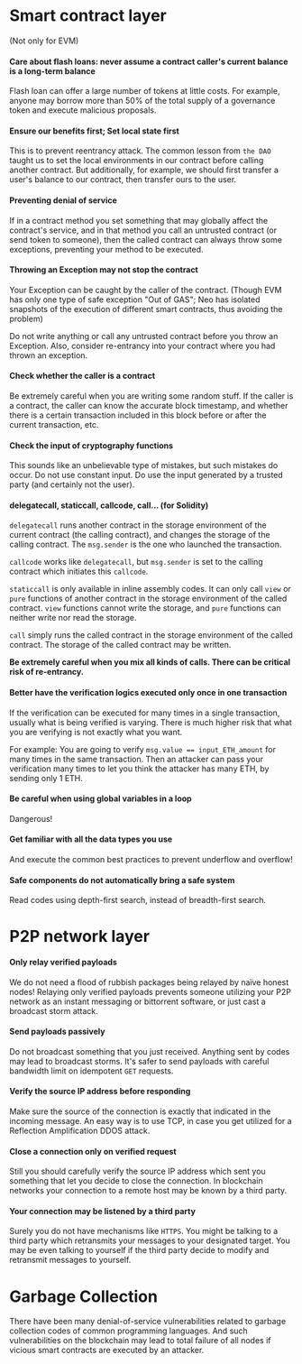 # Smart contract layer

(Not only for EVM)

#### Care about flash loans: never assume a contract caller's current balance is a long-term balance

Flash loan can offer a large number of tokens at little costs. For example, anyone may borrow more than 50% of the total supply of a governance token and execute malicious proposals. 

#### Ensure our benefits first; Set local state first

This is to prevent reentrancy attack. The common lesson from `the DAO` taught us to set the local environments in our contract before calling another contract. But additionally, for example, we should first transfer a user's balance to our contract, then transfer ours to the user. 

#### Preventing denial of service

If in a contract method you set something that may globally affect the contract's service, and in that method you call an untrusted contract (or send token to someone), then the called contract can always throw some exceptions, preventing your method to be executed. 

#### Throwing an Exception may not stop the contract

Your Exception can be caught by the caller of the contract. (Though EVM has only one type of safe exception "Out of GAS"; Neo has isolated snapshots of the execution of different smart contracts, thus avoiding the problem)

Do not write anything or call any untrusted contract before you throw an Exception. Also, consider re-entrancy into your contract where you had thrown an exception. 

#### Check whether the caller is a contract

Be extremely careful when you are writing some random stuff. If the caller is a contract, the caller can know the accurate block timestamp, and whether there is a certain transaction included in this block before or after the current transaction, etc. 

#### Check the input of cryptography functions

This sounds like an unbelievable type of mistakes, but such mistakes do occur. Do not use constant input. Do use the input generated by a trusted party (and certainly not the user).

#### delegatecall, staticcall, callcode, call... (for Solidity)

`delegatecall` runs another contract in the storage environment of the current contract (the calling contract), and changes the storage of the calling contract. The `msg.sender` is the one who launched the transaction. 

`callcode` works like `delegatecall`, but `msg.sender` is set to the calling contract which initiates this `callcode`. 

`staticcall` is only available in inline assembly codes. It can only call `view` or `pure` functions of another contract in the storage environment of the called contract. `view` functions cannot write the storage, and `pure` functions can neither write nor read the storage. 

`call` simply runs the called contract in the storage environment of the called contract. The storage of the called contract may be written. 

**Be extremely careful when you mix all kinds of calls. There can be critical risk of re-entrancy.** 

#### Better have the verification logics executed only once in one transaction

If the verification can be executed for many times in a single transaction, usually what is being verified is varying. There is much higher risk that what you are verifying is not exactly what you want. 

For example: You are going to verify `msg.value == input_ETH_amount` for many times in the same transaction. Then an attacker can pass your verification many times to let you think the attacker has many ETH, by sending only 1 ETH.

#### Be careful when using global variables in a loop

Dangerous!

#### Get familiar with all the data types you use

And execute the common best practices to prevent underflow and overflow!

#### Safe components do not automatically bring a safe system

Read codes using depth-first search, instead of breadth-first search.

# P2P network layer

#### Only relay verified payloads

We do not need a flood of rubbish packages being relayed by naïve honest nodes! Relaying only verified payloads prevents someone utilizing your P2P network as an instant messaging or bittorrent software, or just cast a broadcast storm attack. 

#### Send payloads passively

Do not broadcast something that you just received. Anything sent by codes may lead to broadcast storms. It's safer to send payloads with careful bandwidth limit on idempotent `GET` requests. 

#### Verify the source IP address before responding

Make sure the source of the connection is exactly that indicated in the incoming message. An easy way is to use TCP, in case you get utilized for a Reflection Amplification DDOS attack. 

#### Close a connection only on verified request

Still you should carefully verify the source IP address which sent you something that let you decide to close the connection. In blockchain networks your connection to a remote host may be known by a third party. 

#### Your connection may be listened by a third party

Surely you do not have mechanisms like `HTTPS`. You might be talking to a third party which retransmits your messages to your designated target. You may be even talking to yourself if the third party decide to modify and retransmit messages to yourself. 

# Garbage Collection

There have been many denial-of-service vulnerabilities related to garbage collection codes of common programming languages. And such vulnerabilities on the blockchain may lead to total failure of all nodes if vicious smart contracts are executed by an attacker.